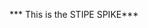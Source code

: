 *** This is the STIPE SPIKE***
<!-- 
# Here, we aim to prove that to ourselves that we can do with stripe
# what has been asked of us for the co-giv web app

A user needs to:


[x] create a stripe ID 
    - with at least one associated payment source (card)
[x] view own card/customer information
[x] view own subsciptions
[] delete that stripe ID (get out of stripes system)
[] edit card information
[] delete card information

[] make a one time donation to a charity
[x] create a monthly giving subscription to a charity
[] edit a monthly giving subscrition
[] cancel a monthly giving subscription
[] view how much they have given to a particular charity
    - month
    - all time
[] view aggregate giving in app
    - month
    - all time -->

<!-- 
- ON USERSERVICE LOAD: Build current user with returned Stripe.customer object
    - That object includes:
        - id (Stripe ObjectId)
        - email
        - account_balance
        - created
        - default_source
        - invoice_prefix
        - sources (array of objects)
            - id (Stripe ObjectId)
            - created
            - status
            - type
            - card (object)
                - address_line1_check
                - address_zip_check
                - cvc check
                - card_automatically_updated
                - country
                - brand
                - exp_month
                - exp_year
                - last4
            - owner (object)
                - email
                - name
                - phone
        - subscriptions (array of objects)
            - billing
            - billing_cycle_anchor (unix timestamp)
            - cancel_at_period_end 
            - canceled_at
            - created (unix timestamp)
            - current_period_end (unix timestamp)
            - current_period_start (unix timestamp)
            - id (Stripe ObjectId)
            - plan (object)
                - amount
                - billing_scheme
                - created (unix timestamp)
                - currency
                - id (Stripe ObjectId)
                - interval
                - interval_count
                - nickname
                - product (Stripe ObjectId)
                - start (unix timestamp)
                - status
                - tax_percent
                


        -->
